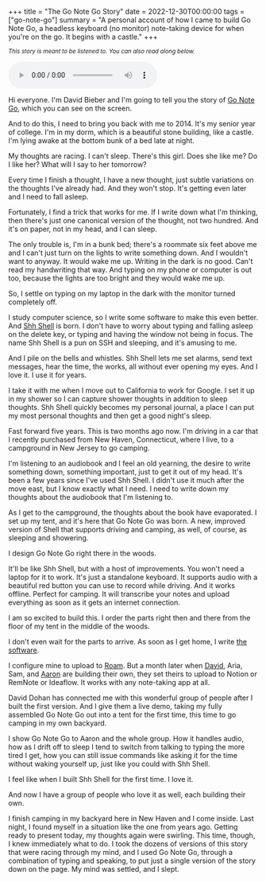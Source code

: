 +++
title = "The Go Note Go Story"
date = 2022-12-30T00:00:00
tags = ["go-note-go"]
summary = "A personal account of how I came to build Go Note Go, a headless keyboard (no monitor) note-taking device for when you're on the go. It begins with a castle."
+++

<small>_This story is meant to be listened to. You can also read along below._</small>

<audio
    controls
    src="/audio/go-note-go-story.m4a">
  Your browser does not support the <code>audio</code> element.
</audio>


Hi everyone. I'm David Bieber and I'm going to tell you the story of [Go Note Go](/projects/go-note-go), which you can see on the screen.

And to do this, I need to bring you back with me to 2014. It's my senior year of college.
I'm in my dorm, which is a beautiful stone building, like a castle.
I'm lying awake at the bottom bunk of a bed late at night.

My thoughts are racing. I can't sleep. There's this girl. Does she like me? Do I like her?
What will I say to her tomorrow?

Every time I finish a thought, I have a new thought, just subtle variations on the thoughts I've already had. And they won't stop.
It's getting even later and I need to fall asleep.

Fortunately, I find a trick that works for me.
If I write down what I'm thinking, then there's just one canonical version of the thought, not two hundred.
And it's on paper, not in my head, and I can sleep.

The only trouble is, I'm in a bunk bed; there's a roommate six feet above me and I can't just turn on the lights to write something down.
And I wouldn't want to anyway. It would wake me up.
Writing in the dark is no good. Can't read my handwriting that way.
And typing on my phone or computer is out too, because the lights are too bright and they would wake me up. 

So, I settle on typing on my laptop in the dark with the monitor turned completely off.

I study computer science, so I write some software to make this even better.
And [Shh Shell](/projects/shh-shell) is born.
I don't have to worry about typing and falling asleep on the delete key, or typing and having the window not being in focus.
The name Shh Shell is a pun on SSH and sleeping, and it's amusing to me.

And I pile on the bells and whistles. Shh Shell lets me set alarms, send text messages, hear the time, the works, all without ever opening my eyes.
And I love it. I use it for years.

I take it with me when I move out to California to work for Google.
I set it up in my shower so I can capture shower thoughts in addition to sleep thoughts.
Shh Shell quickly becomes my personal journal, a place I can put my most personal thoughts and then get a good night's sleep.

Fast forward five years. This is two months ago now. I'm driving in a car that I recently purchased from New Haven, Connecticut, where I live, to a campground in New Jersey to go camping.

I'm listening to an audiobook and I feel an old yearning, the desire to write something down, something important, just to get it out of my head.
It's been a few years since I've used Shh Shell. I didn't use it much after the move east, but I know exactly what I need. I need to write down my thoughts about the audiobook that I'm listening to.

As I get to the campground, the thoughts about the book have evaporated.
I set up my tent, and it's here that Go Note Go was born.
A new, improved version of Shell that supports driving and camping, as well, of course, as sleeping and showering.

I design Go Note Go right there in the woods.

It'll be like Shh Shell, but with a host of improvements. You won't need a laptop for it to work.
It's just a standalone keyboard.
It supports audio with a beautiful red button you can use to record while driving.
And it works offline. Perfect for camping.
It will transcribe your notes and upload everything as soon as it gets an internet connection.

I am so excited to build this. I order the parts right then and there from the floor of my tent in the middle of the woods.

I don't even wait for the parts to arrive. As soon as I get home, I write [the software](https://github.com/dbieber/GoNoteGo).

I configure mine to upload to [Roam](https://roamresearch.com/#/app/commons-db/page/9W2EycBcG). But a month later when [David](http://ddohan.com/), Aria, Sam, and [Aaron](https://twitter.com/aaronmayer108) are building their own, they set theirs to upload to Notion or RemNote or Ideaflow. It works with any note-taking app at all.

David Dohan has connected me with this wonderful group of people after I built the first version.
And I give them a live demo, taking my fully assembled Go Note Go out into a tent for the first time, this time to go camping in my own backyard.

I show Go Note Go to Aaron and the whole group. How it handles audio, how as I drift off to sleep I tend to switch from talking to typing the more tired I get, how you can still issue commands like asking it for the time without waking yourself up, just like you could with Shh Shell.

I feel like when I built Shh Shell for the first time.
I love it.

And now I have a group of people who love it as well, each building their own.

I finish camping in my backyard here in New Haven and I come inside. Last night, I found myself in a situation like the one from years ago. Getting ready to present today, my thoughts again were swirling. This time, though, I knew immediately what to do. I took the dozens of versions of this story that were racing through my mind, and I used Go Note Go, through a combination of typing and speaking, to put just a single version of the story down on the page. My mind was settled, and I slept.
